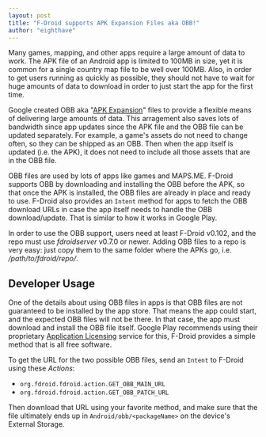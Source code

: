 ```yaml
---
layout: post
title: "F-Droid supports APK Expansion Files aka OBB!"
author: "eighthave"
---
```


Many games, mapping, and other apps require a large amount of data to
work.  The APK file of an Android app is limited to 100MB in size, yet
it is common for a single country map file to be well over 100MB.
Also, in order to get users running as quickly as possible, they
should not have to wait for huge amounts of data to download in order
to just start the app for the first time.

Google created OBB aka
"[APK Expansion](https://developer.android.com/google/play/expansion-files.html)"
files to provide a flexible means of delivering large amounts of data.
This arragement also saves lots of bandwidth since app updates since
the APK file and the OBB file can be updated separately.  For example,
a game's assets do not need to change often, so they can be shipped as
an OBB. Then when the app itself is updated (i.e. the APK), it
does not need to include all those assets that are in the OBB file.

OBB files are used by lots of apps like games and MAPS.ME.  F-Droid
supports OBB by downloading and installing the OBB before the APK, so
that once the APK is installed, the OBB files are already in place and
ready to use.  F-Droid also provides an `Intent` method for apps to
fetch the OBB download URLs in case the app itself needs to handle the
OBB download/update.  That is similar to how it works in Google Play.

In order to use the OBB support, users need at least F-Droid v0.102, and the repo must use _fdroidserver_ v0.7.0 or newer.  Adding OBB files to a repo is very easy: just copy them to the same folder where the APKs go, i.e. _/path/to/fdroid/repo/_.

## Developer Usage

One of the details about using OBB files in apps is that OBB files are
not guaranteed to be installed by the app store.  That means the app
could start, and the expected OBB files will not be there.  In that
case, the app must download and install the OBB file itself.  Google
Play recommends using their proprietary
[Application Licensing](https://developer.android.com/google/play/licensing/index.html)
service for this, F-Droid provides a simple method that is all free
software.

To get the URL for the two possible OBB files, send an `Intent` to
F-Droid using these _Actions_:

* `org.fdroid.fdroid.action.GET_OBB_MAIN_URL`
* `org.fdroid.fdroid.action.GET_OBB_PATCH_URL`

Then download that URL using your favorite method, and make sure that
the file ultimately ends up in `Android/obb/<packageName>` on the
device's External Storage.
